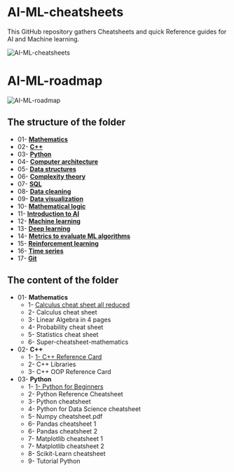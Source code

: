 # AI-ML-cheatsheets

This GitHub repository gathers Cheatsheets and quick Reference guides for AI and Machine learning.

![AI-ML-cheatsheets](https://github.com/SamBelkacem/AI-ML-cheatsheets/blob/main/AI-ML-cheatsheets.png)

# AI-ML-roadmap

![AI-ML-roadmap](https://github.com/SamBelkacem/AI-ML-cheatsheets/blob/main/AI%20roadmap.png)

## The structure of the folder

- 01- [**Mathematics**](https://github.com/SamBelkacem/AI-ML-cheatsheets/tree/main/01-%20Mathematics)<br>
- 02- [**C++**](https://github.com/SamBelkacem/AI-ML-cheatsheets/tree/main/02-%20C%2B%2B)<br>
- 03- [**Python**](https://github.com/SamBelkacem/AI-ML-cheatsheets/tree/main/03-%20Python)<br>
- 04- [**Computer architecture**](https://github.com/SamBelkacem/AI-ML-cheatsheets/tree/main/04-%20Computer%20architecture)<br>
- 05- [**Data structures**](https://github.com/SamBelkacem/AI-ML-cheatsheets/tree/main/05-%20Data%20structures)<br>
- 06- [**Complexity theory**](https://github.com/SamBelkacem/AI-ML-cheatsheets/tree/main/06-%20Complexity%20theory)<br>
- 07- [**SQL**](https://github.com/SamBelkacem/AI-ML-cheatsheets/tree/main/07-%20SQL)<br>
- 08- [**Data cleaning**](https://github.com/SamBelkacem/AI-ML-cheatsheets/tree/main/08-%20Data%20cleaning)<br>
- 09- [**Data visualization**](https://github.com/SamBelkacem/AI-ML-cheatsheets/tree/main/09-%20Data%20visualization)<br>
- 10- [**Mathematical logic**](https://github.com/SamBelkacem/AI-ML-cheatsheets/tree/main/10-%20Mathematical%20logic)<br>
- 11- [**Introduction to AI**](https://github.com/SamBelkacem/AI-ML-cheatsheets/tree/main/11-%20Introduction%20to%20AI)<br>
- 12- [**Machine learning**](https://github.com/SamBelkacem/AI-ML-cheatsheets/tree/main/12-%20Machine%20learning)<br>
- 13- [**Deep learning**](https://github.com/SamBelkacem/AI-ML-cheatsheets/tree/main/13-%20Deep%20learning)<br>
- 14- [**Metrics to evaluate ML algorithms**](https://github.com/SamBelkacem/AI-ML-cheatsheets/tree/main/14-%20Metrics%20to%20evaluate%20machine%20learning%20algorithms)<br>
- 15- [**Reinforcement learning**](https://github.com/SamBelkacem/AI-ML-cheatsheets/tree/main/15-%20Reinforcement%20learning)<br>
- 16- [**Time series**](https://github.com/SamBelkacem/AI-ML-cheatsheets/tree/main/16-%20Time%20series)<br>
- 17- [**Git**](https://github.com/SamBelkacem/AI-ML-cheatsheets/tree/main/17-%20Git)<br>

## The content of the folder

- 01- **Mathematics**<br>
  - 1- [Calculus cheat sheet all reduced](https://github.com/SamBelkacem/AI-ML-cheatsheets/blob/main/01-%20Mathematics/1-%20Calculus%20cheat%20sheet%20all%20reduced.pdf)
  - 2- Calculus cheat sheet
  - 3- Linear Algebra in 4 pages
  - 4- Probability cheat sheet
  - 5- Statistics cheat sheet
  - 6- Super-cheatsheet-mathematics 
- 02- **C++**<br>
  - 1- [1- C++ Reference Card](https://github.com/SamBelkacem/AI-ML-cheatsheets/blob/main/01-%20Mathematics/1-%20Calculus%20cheat%20sheet%20all%20reduced.pdf)
  - 2- C++ Libraries
  - 3- C++ OOP Reference Card
- 03- **Python**<br>
  - 1- [1- Python for Beginners](https://github.com/SamBelkacem/AI-ML-cheatsheets/blob/main/01-%20Mathematics/1-%20Calculus%20cheat%20sheet%20all%20reduced.pdf)
  - 2- Python Reference Cheatsheet
  - 3- Python cheatsheet
  - 4- Python for Data Science cheatsheet
  - 5- Numpy cheatsheet.pdf
  - 6- Pandas cheatsheet 1
  - 6- Pandas cheatsheet 2
  - 7- Matplotlib cheatsheet 1
  - 7- Matplotlib cheatsheet 2
  - 8- Scikit-Learn cheatsheet
  - 9- Tutorial Python
